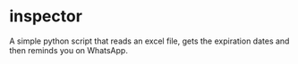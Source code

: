 # inspector
A simple python script that reads an excel file, gets the expiration dates and then reminds you on WhatsApp.
